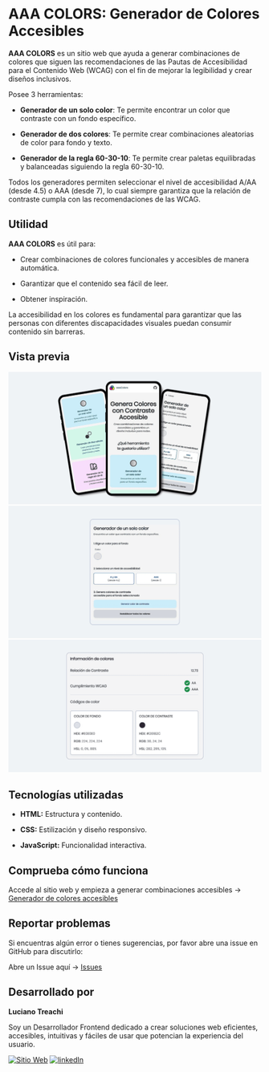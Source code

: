 # AAA COLORS: Generador de Colores Accesibles

**AAA COLORS** es un sitio web que ayuda a generar combinaciones de colores que siguen las recomendaciones de las Pautas de Accesibilidad para el Contenido Web (WCAG) con el fin de mejorar la legibilidad y crear diseños inclusivos.

Posee 3 herramientas:

- **Generador de un solo color**: Te permite encontrar un color que contraste con un fondo específico.

- **Generador de dos colores**: Te permite crear combinaciones aleatorias de color para fondo y texto.

- **Generador de la regla 60-30-10**: Te permite crear paletas equilibradas y balanceadas siguiendo la regla 60-30-10.

Todos los generadores permiten seleccionar el nivel de accesibilidad A/AA (desde 4.5) o AAA (desde 7), lo cual siempre garantiza que la relación de contraste cumpla con las recomendaciones de las WCAG.

## Utilidad

**AAA COLORS** es útil para:

- Crear combinaciones de colores funcionales y accesibles de manera automática.

- Garantizar que el contenido sea fácil de leer.

- Obtener inspiración.

La accesibilidad en los colores es fundamental para garantizar que las personas con diferentes discapacidades visuales puedan consumir contenido sin barreras.

## Vista previa

![Vista previa del sitio](assets/readme/preview-1.png)
![Vista previa del sitio](assets/readme/preview-2.png)
![Vista previa del sitio](assets/readme/preview-3.png)

## Tecnologías utilizadas

- **HTML:** Estructura y contenido.

- **CSS:** Estilización y diseño responsivo.

- **JavaScript:** Funcionalidad interactiva.

## Comprueba cómo funciona

Accede al sitio web y empieza a generar combinaciones accesibles → [Generador de colores accesibles](https://aaacolors.vercel.app/)

## Reportar problemas

Si encuentras algún error o tienes sugerencias, por favor abre una issue en GitHub para discutirlo:

Abre un Issue aquí → [Issues](https://github.com/LucianoTreachi/aaa-colors/issues)

## Desarrollado por

**Luciano Treachi**

Soy un Desarrollador Frontend dedicado a crear soluciones web eficientes, accesibles, intuitivas y fáciles de usar que potencian la experiencia del usuario.

[![Sitio Web](https://img.shields.io/badge/Sitio_Web-black?style=for-the-badge&logoColor=white)](https://lucianotreachi.website/)
[![linkedIn](https://img.shields.io/badge/LinkedIn-0077B5?style=for-the-badge&logoColor=white)](https://www.linkedin.com/in/luciano-treachi/)
